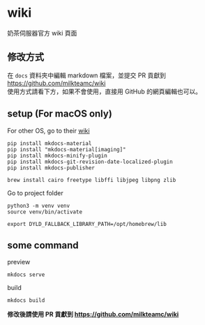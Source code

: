 # wiki
奶茶伺服器官方 wiki 頁面
## 修改方式
在 `docs` 資料夾中編輯 markdown 檔案，並提交 PR 貢獻到 https://github.com/milkteamc/wiki  
使用方式請看下方，如果不會使用，直接用 GitHub 的網頁編輯也可以。
## setup (For macOS only)
For other OS, go to their [wiki](https://squidfunk.github.io/mkdocs-material/plugins/requirements/image-processing/#cairo-graphics-linux)
```
pip install mkdocs-material
pip install "mkdocs-material[imaging]"
pip install mkdocs-minify-plugin
pip install mkdocs-git-revision-date-localized-plugin
pip install mkdocs-publisher

brew install cairo freetype libffi libjpeg libpng zlib
```
Go to project folder
```
python3 -m venv venv
source venv/bin/activate

export DYLD_FALLBACK_LIBRARY_PATH=/opt/homebrew/lib
```
## some command
preview
```
mkdocs serve
```
build
```
mkdocs build
```
**修改後請使用 PR 貢獻到 https://github.com/milkteamc/wiki**
